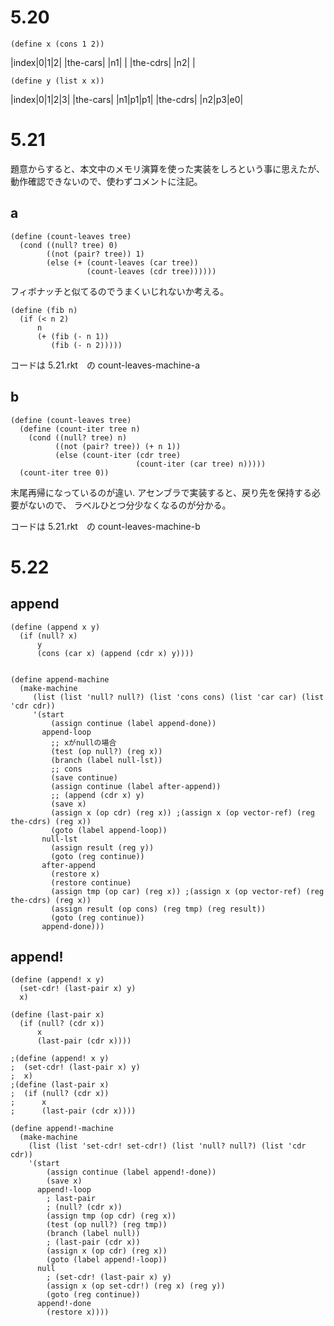 # 5.20

```
(define x (cons 1 2))
```

|index|0|1|2|
|the-cars| |n1| |
|the-cdrs| |n2| |

```
(define y (list x x))
```

|index|0|1|2|3|
|the-cars| |n1|p1|p1|
|the-cdrs| |n2|p3|e0|


# 5.21
題意からすると、本文中のメモリ演算を使った実装をしろという事に思えたが、  
動作確認できないので、使わずコメントに注記。

## a
```
(define (count-leaves tree)
  (cond ((null? tree) 0)
        ((not (pair? tree)) 1)
        (else (+ (count-leaves (car tree))
                 (count-leaves (cdr tree))))))
```

フィボナッチと似てるのでうまくいじれないか考える。
```
(define (fib n)
  (if (< n 2)
      n
      (+ (fib (- n 1))
         (fib (- n 2)))))
```

コードは 5.21.rkt　の count-leaves-machine-a


## b
```
(define (count-leaves tree)
  (define (count-iter tree n)
    (cond ((null? tree) n)
          ((not (pair? tree)) (+ n 1))
          (else (count-iter (cdr tree)
                            (count-iter (car tree) n)))))
  (count-iter tree 0))
```

末尾再帰になっているのが違い.
アセンブラで実装すると、戻り先を保持する必要がないので、
ラベルひとつ分少なくなるのが分かる。

コードは 5.21.rkt　の count-leaves-machine-b


# 5.22

## append
```
(define (append x y)
  (if (null? x)
      y
      (cons (car x) (append (cdr x) y))))
```

```

(define append-machine
  (make-machine
     (list (list 'null? null?) (list 'cons cons) (list 'car car) (list 'cdr cdr))
     '(start
         (assign continue (label append-done))
       append-loop
         ;; xがnullの場合
         (test (op null?) (reg x))
         (branch (label null-lst))
         ;; cons
         (save continue)
         (assign continue (label after-append))
         ;; (append (cdr x) y)
         (save x)
         (assign x (op cdr) (reg x)) ;(assign x (op vector-ref) (reg the-cdrs) (reg x))
         (goto (label append-loop))
       null-lst
         (assign result (reg y))
         (goto (reg continue))
       after-append
         (restore x)
         (restore continue)
         (assign tmp (op car) (reg x)) ;(assign x (op vector-ref) (reg the-cdrs) (reg x))
         (assign result (op cons) (reg tmp) (reg result))
         (goto (reg continue))
       append-done)))
```

## append!
```
(define (append! x y)
  (set-cdr! (last-pair x) y)
  x)

(define (last-pair x)
  (if (null? (cdr x))
      x
      (last-pair (cdr x))))
```

```
;(define (append! x y)
;  (set-cdr! (last-pair x) y)
;  x)
;(define (last-pair x)
;  (if (null? (cdr x))
;      x
;      (last-pair (cdr x))))

(define append!-machine
  (make-machine
    (list (list 'set-cdr! set-cdr!) (list 'null? null?) (list 'cdr cdr))
    '(start
        (assign continue (label append!-done))
        (save x)
      append!-loop
        ; last-pair
        ; (null? (cdr x))
        (assign tmp (op cdr) (reg x))
        (test (op null?) (reg tmp))
        (branch (label null))
        ; (last-pair (cdr x))
        (assign x (op cdr) (reg x))
        (goto (label append!-loop))
      null
        ; (set-cdr! (last-pair x) y)
        (assign x (op set-cdr!) (reg x) (reg y))
        (goto (reg continue))
      append!-done
        (restore x))))
```
